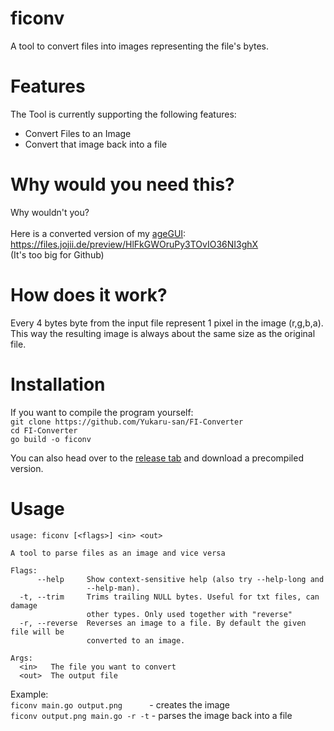 # ficonv
A tool to convert files into images representing the file's bytes.

# Features
The Tool is currently supporting the following features:
- Convert Files to an Image
- Convert that image back into a file

# Why would you need this?
Why wouldn't you?
<br>
<br>
Here is a converted version of my [ageGUI](https://github.com/Yukaru-san/ageGUI):<br>
https://files.jojii.de/preview/HlFkGWOruPy3TOvIO36NI3ghX<br>
(It's too big for Github)

# How does it work?
Every 4 bytes byte from the input file represent 1 pixel in the image (r,g,b,a).<br>
This way the resulting image is always about the same size as the original file.

# Installation
If you want to compile the program yourself:
<br>
```git clone https://github.com/Yukaru-san/FI-Converter``` <br>
```cd FI-Converter``` <br>
```go build -o ficonv``` <br>

You can also head over to the [release tab](https://github.com/Yukaru-san/ageGUI/releases/tag/v1.1) and download a precompiled version.

# Usage
```
usage: ficonv [<flags>] <in> <out>

A tool to parse files as an image and vice versa

Flags:
      --help     Show context-sensitive help (also try --help-long and
                 --help-man).
  -t, --trim     Trims trailing NULL bytes. Useful for txt files, can damage
                 other types. Only used together with "reverse"
  -r, --reverse  Reverses an image to a file. By default the given file will be
                 converted to an image.

Args:
  <in>   The file you want to convert
  <out>  The output file
```
 
Example: <br>
```ficonv main.go output.png```&nbsp;&nbsp;&nbsp;&nbsp;&nbsp;&nbsp;&nbsp;&nbsp;&nbsp;&nbsp;&nbsp;- creates the image<br>
```ficonv output.png main.go -r -t``` - parses the image back into a file
